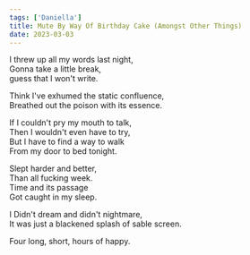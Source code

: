 ```yaml
---  
tags: ['Daniella']
title: Mute By Way Of Birthday Cake (Amongst Other Things)
date: 2023-03-03
---
```


I threw up all my words last night,  
Gonna take a little break,  
guess that I won't write.

Think I've exhumed the static confluence,  
Breathed out the poison with its essence.

If I couldn't pry my mouth to talk,  
Then I wouldn't even have to try,  
But I have to find a way to walk  
From my door to bed tonight.

Slept harder and better,  
Than all fucking week.  
Time and its passage  
Got caught in my sleep.

I Didn't dream and didn't nightmare,  
It was just a blackened splash of sable screen.

Four long, short, hours of happy.
